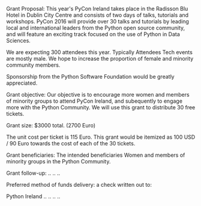 
Grant Proposal: 
This year's PyCon Ireland takes place in the Radisson Blu Hotel in Dublin City Centre and consists of two days of talks, tutorials and workshops.  PyCon 2016 will provide over 30 talks and tutorials by leading local and international leaders from the Python open source community, and will feature an exciting track focused on the use of Python in Data Sciences. 

We are expecting 300 attendees this year. Typically Attendees Tech events are mostly male. We hope to increase the proportion of female and minority community members.

Sponsorship from the Python Software Foundation would be greatly appreciated. 

Grant objective: Our objective is to encourage more women and members of minority groups to attend PyCon Ireland, and subequently to engage more with the Python Community. We will use this grant to distribute 30 free tickets.

Grant size: $3000 total. (2700 Euro) 

The unit cost per ticket is 115 Euro. This grant would be itemized as 100 USD / 90 Euro towards the cost of each of the 30 tickets.

Grant beneficiaries: The intended beneficiaries Women and members of minority groups in the Python Community.

Grant follow-up: 
..
..
..

Preferred method of funds delivery: a check written out to:

Python Ireland
..
..
..
..
